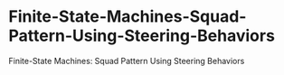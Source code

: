 Finite-State-Machines-Squad-Pattern-Using-Steering-Behaviors
============================================================

Finite-State Machines: Squad Pattern Using Steering Behaviors
